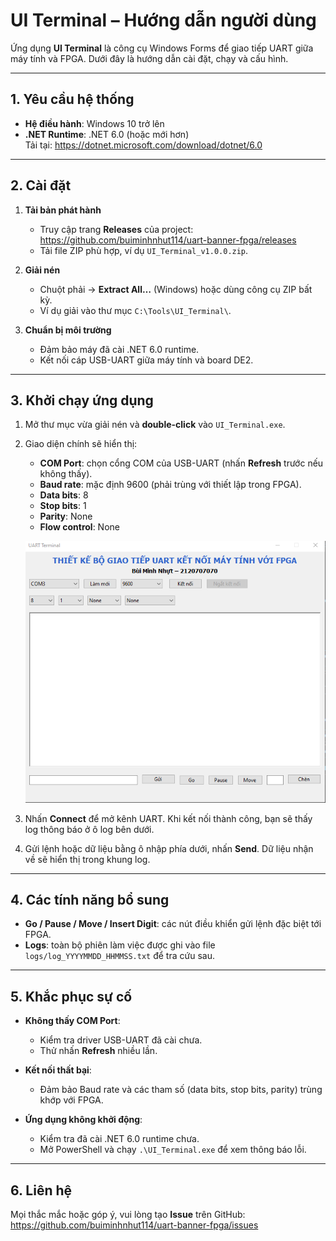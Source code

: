 # UI Terminal – Hướng dẫn người dùng

Ứng dụng **UI Terminal** là công cụ Windows Forms để giao tiếp UART giữa máy tính và FPGA. Dưới đây là hướng dẫn cài đặt, chạy và cấu hình.

---

## 1. Yêu cầu hệ thống

- **Hệ điều hành**: Windows 10 trở lên  
- **.NET Runtime**: .NET 6.0 (hoặc mới hơn)  
  Tải tại: https://dotnet.microsoft.com/download/dotnet/6.0  

---

## 2. Cài đặt

1. **Tải bản phát hành**  
   - Truy cập trang **Releases** của project:  
     https://github.com/buiminhnhut114/uart-banner-fpga/releases  
   - Tải file ZIP phù hợp, ví dụ `UI_Terminal_v1.0.0.zip`.

2. **Giải nén**  
   - Chuột phải → **Extract All…** (Windows) hoặc dùng công cụ ZIP bất kỳ.  
   - Ví dụ giải vào thư mục `C:\Tools\UI_Terminal\`.

3. **Chuẩn bị môi trường**  
   - Đảm bảo máy đã cài .NET 6.0 runtime.  
   - Kết nối cáp USB-UART giữa máy tính và board DE2.

---

## 3. Khởi chạy ứng dụng

1. Mở thư mục vừa giải nén và **double-click** vào `UI_Terminal.exe`.  
2. Giao diện chính sẽ hiển thị:

   - **COM Port**: chọn cổng COM của USB-UART (nhấn **Refresh** trước nếu không thấy).  
   - **Baud rate**: mặc định 9600 (phải trùng với thiết lập trong FPGA).  
   - **Data bits**: 8  
   - **Stop bits**: 1  
   - **Parity**: None  
   - **Flow control**: None  

   ![Giao diện UI Terminal và cấu hình COM port](fig1_2.png)

3. Nhấn **Connect** để mở kênh UART. Khi kết nối thành công, bạn sẽ thấy log thông báo ở ô log bên dưới.

4. Gửi lệnh hoặc dữ liệu bằng ô nhập phía dưới, nhấn **Send**. Dữ liệu nhận về sẽ hiển thị trong khung log.

---

## 4. Các tính năng bổ sung

- **Go / Pause / Move / Insert Digit**: các nút điều khiển gửi lệnh đặc biệt tới FPGA.  
- **Logs**: toàn bộ phiên làm việc được ghi vào file `logs/log_YYYYMMDD_HHMMSS.txt` để tra cứu sau.

---

## 5. Khắc phục sự cố

- **Không thấy COM Port**:  
  - Kiểm tra driver USB-UART đã cài chưa.  
  - Thử nhấn **Refresh** nhiều lần.  

- **Kết nối thất bại**:  
  - Đảm bảo Baud rate và các tham số (data bits, stop bits, parity) trùng khớp với FPGA.  

- **Ứng dụng không khởi động**:  
  - Kiểm tra đã cài .NET 6.0 runtime chưa.  
  - Mở PowerShell và chạy `.\UI_Terminal.exe` để xem thông báo lỗi.

---

## 6. Liên hệ

Mọi thắc mắc hoặc góp ý, vui lòng tạo **Issue** trên GitHub:  
https://github.com/buiminhnhut114/uart-banner-fpga/issues  
